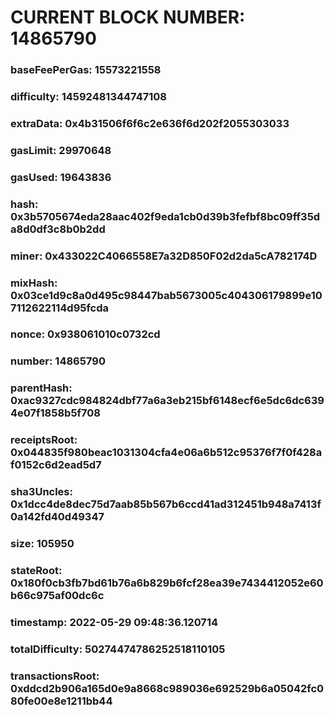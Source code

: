 # CURRENT BLOCK NUMBER: 14865790

### baseFeePerGas: 15573221558
### difficulty: 14592481344747108
### extraData: 0x4b31506f6f6c2e636f6d202f2055303033
### gasLimit: 29970648
### gasUsed: 19643836
### hash: 0x3b5705674eda28aac402f9eda1cb0d39b3fefbf8bc09ff35da8d0df3c8b0b2dd
### miner: 0x433022C4066558E7a32D850F02d2da5cA782174D
### mixHash: 0x03ce1d9c8a0d495c98447bab5673005c404306179899e107112622114d95fcda
### nonce: 0x938061010c0732cd
### number: 14865790
### parentHash: 0xac9327cdc984824dbf77a6a3eb215bf6148ecf6e5dc6dc6394e07f1858b5f708
### receiptsRoot: 0x044835f980beac1031304cfa4e06a6b512c95376f7f0f428af0152c6d2ead5d7
### sha3Uncles: 0x1dcc4de8dec75d7aab85b567b6ccd41ad312451b948a7413f0a142fd40d49347
### size: 105950
### stateRoot: 0x180f0cb3fb7bd61b76a6b829b6fcf28ea39e7434412052e60b66c975af00dc6c
### timestamp: 2022-05-29 09:48:36.120714
### totalDifficulty: 50274474786252518110105
### transactionsRoot: 0xddcd2b906a165d0e9a8668c989036e692529b6a05042fc080fe00e8e1211bb44
